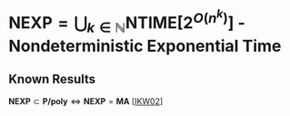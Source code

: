 # $\textbf{NEXP}=\bigcup_{k\in\mathbb{N}}\textbf{NTIME}\left[2^{O\left(n^k\right)}\right]$ - Nondeterministic Exponential Time

## Known Results

$\textbf{NEXP}\subset\textbf{P/poly}\Leftrightarrow\textbf{NEXP}=\textbf{MA}$ [\[IKW02\]](/notes/papers/easyWitness.md)
